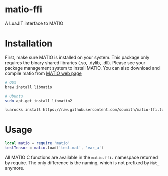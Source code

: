 matio-ffi
========

A LuaJIT interface to MATIO

# Installation #

First, make sure MATIO is installed on your system. This package only requires the binary shared libraries (.so, .dylib, .dll).
Please see your package management system to install MATIO. 
You can also download and compile matio from [MATIO web page](http://matio.sourceforge.net)

```sh
# OSX
brew install libmatio

# Ubuntu
sudo apt-get install libmatio2
```


```sh
luarocks install https://raw.githubusercontent.com/soumith/matio-ffi.torch/master/matio-scm-1.rockspec
```

# Usage #

```lua
local matio = require 'matio'
testTensor = matio.load('test.mat', 'var_a')
```

All MATIO C functions are available in the `matio.ffi.` namespace returned by require. The only difference is the naming, which is not prefixed
by `Mat_` anymore. 
